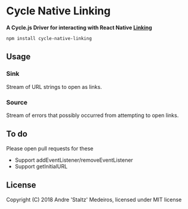 # Cycle Native Linking

**A Cycle.js Driver for interacting with React Native [Linking](https://facebook.github.io/react-native/docs/0.55/alert)**

```
npm install cycle-native-linking
```

## Usage

### Sink

Stream of URL strings to open as links.

### Source

Stream of errors that possibly occurred from attempting to open links.

## To do

Please open pull requests for these

- Support addEventListener/removeEventListener
- Support getInitialURL

## License

Copyright (C) 2018 Andre 'Staltz' Medeiros, licensed under MIT license

